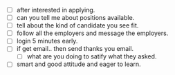 - [ ] after interested in applying.
- [ ] can you tell me about positions available.
- [ ] tell about the kind of candidate you see fit.
- [ ] follow all the employers and message the employers.
- [ ] login 5 minutes early.
- [ ] if get email.. then send thanks you email.
    - [ ] what are you doing to satify what they asked.
- [ ] smart and good attitude and eager to learn.
